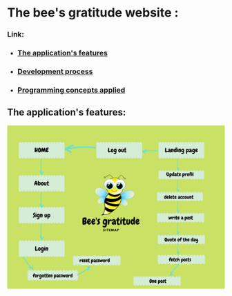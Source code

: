 # The bee's gratitude website :

### Link:

- ### [The application's features](#the-applications-features-1)
- ### [Development process](#development-process-1)
- ### [Programming concepts applied](#programming-concepts-applied-1)

## The application's features:

![sitemap](bees-gratitude.png)

